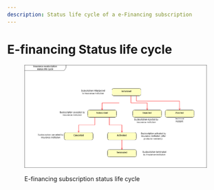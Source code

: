 ```yaml
---
description: Status life cycle of a e-Financing subscription
---
```


# E-financing Status life cycle

<div data-full-width="true">

<figure><img src="../../.gitbook/assets/Insurance subscription status life cycle.drawio (2).png" alt=""><figcaption><p>E-financing subscription status life cycle</p></figcaption></figure>

</div>
